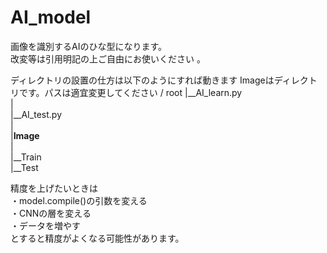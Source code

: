 # AI_model

画像を識別するAIのひな型になります。  
改変等は引用明記の上ご自由にお使いください 。 


ディレクトリの設置の仕方は以下のようにすれば動きます
Imageはディレクトリです。パスは適宜変更してください
/ root 
|__AI_learn.py  
|  
|__AI_test.py  
|  
|__Image__  
          |  
          |__Train  
          |__Test  
          
精度を上げたいときは  
・model.compile()の引数を変える  
・CNNの層を変える  
・データを増やす  
とすると精度がよくなる可能性があります。
